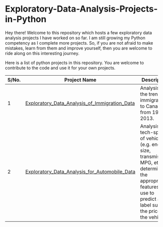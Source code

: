 # Exploratory-Data-Analysis-Projects-in-Python

Hey there!  Welcome to this repository which hosts a few exploratory data analysis projects I have worked on so far.
I am still growing my Python competency as I complete more projects. So, if you are not afraid to make mistakes, learn from them and improve yourself, then you are welcome to ride along on this interesting journey. 

Here is a list of python projects in this repository. You are welcome to contribute to the code and use it for your own projects.


| S/No. | Project Name | Description |
|-------|--------------|-------------|
| 1     | [Exploratory_Data_Analysis_of_Immigration_Data](https://github.com/olanrewajuj/Exploratory-Data-Analysis-Projects-in-Python/blob/867d0bd8df45be550394bda245cbcfb223a59a96/Exploratory_Data_Analysis_of_Immigration_Data.ipynb) | Analysis of the trend of immigrants to Canada from 1980 to 2013.|
| 2     | [Exploratory_Data_Analysis_for_Automobile_Data](https://github.com/olanrewajuj/Exploratory-Data-Analysis-Projects-in-Python/blob/867d0bd8df45be550394bda245cbcfb223a59a96/Exploratory_Data_Analysis_for_Automobile_Data.ipynb) | Analysis of tech-specs of vehicles (e.g. engine size, transmission, MPG, etc.) to determine the appropriate features to use to predict a label such as the price of the vehicle. |

